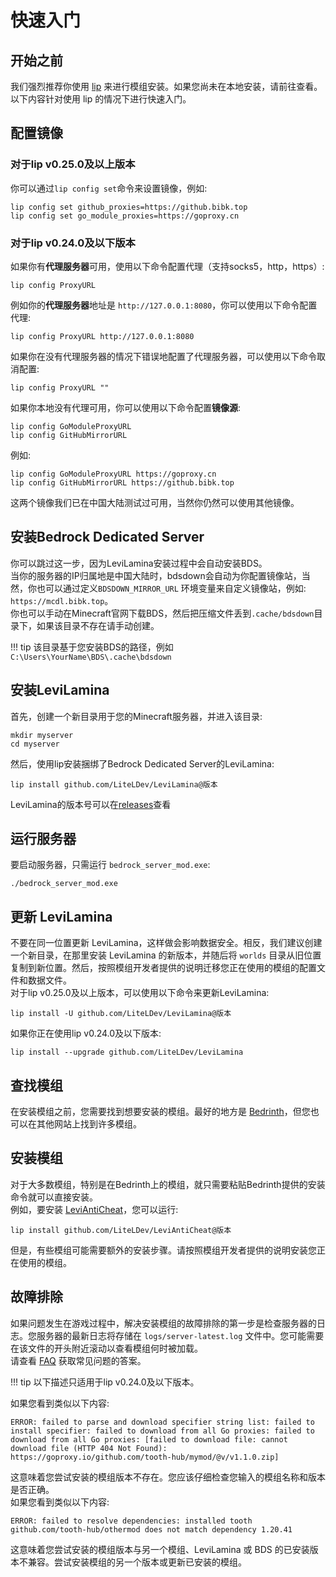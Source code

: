 # 快速入门

## 开始之前

我们强烈推荐你使用 [lip](https://futrime.github.io/lip/zh/user-guide/installation/)
来进行模组安装。如果您尚未在本地安装，请前往查看。  
以下内容针对使用 lip 的情况下进行快速入门。

## 配置镜像

### 对于lip v0.25.0及以上版本

你可以通过`lip config set`命令来设置镜像，例如:

```shell
lip config set github_proxies=https://github.bibk.top
lip config set go_module_proxies=https://goproxy.cn
```

### 对于lip v0.24.0及以下版本

如果你有**代理服务器**可用，使用以下命令配置代理（支持socks5，http，https）:

```shell
lip config ProxyURL
```

例如你的**代理服务器**地址是 `http://127.0.0.1:8080`，你可以使用以下命令配置代理:

```shell
lip config ProxyURL http://127.0.0.1:8080
```

如果你在没有代理服务器的情况下错误地配置了代理服务器，可以使用以下命令取消配置:

```shell
lip config ProxyURL ""
```

如果你本地没有代理可用，你可以使用以下命令配置**镜像源**:

```shell
lip config GoModuleProxyURL
lip config GitHubMirrorURL
```

例如:

```shell
lip config GoModuleProxyURL https://goproxy.cn
lip config GitHubMirrorURL https://github.bibk.top
```

这两个镜像我们已在中国大陆测试过可用，当然你仍然可以使用其他镜像。

## 安装Bedrock Dedicated Server

你可以跳过这一步，因为LeviLamina安装过程中会自动安装BDS。  
当你的服务器的IP归属地是中国大陆时，bdsdown会自动为你配置镜像站，当然，你也可以通过定义`BDSDOWN_MIRROR_URL`
环境变量来自定义镜像站，例如: `https://mcdl.bibk.top`。  
你也可以手动在Minecraft官网下载BDS，然后把压缩文件丢到`.cache/bdsdown`目录下，如果该目录不存在请手动创建。

!!! tip
    该目录基于您安装BDS的路径，例如`C:\Users\YourName\BDS\.cache\bdsdown`

## 安装LeviLamina

首先，创建一个新目录用于您的Minecraft服务器，并进入该目录:

```shell
mkdir myserver
cd myserver
```

然后，使用lip安装捆绑了Bedrock Dedicated Server的LeviLamina:

```shell
lip install github.com/LiteLDev/LeviLamina@版本
```

LeviLamina的版本号可以在[releases](https://github.com/LiteLDev/LeviLamina/releases)查看

## 运行服务器

要启动服务器，只需运行 `bedrock_server_mod.exe`:

```shell
./bedrock_server_mod.exe
```

## 更新 LeviLamina

不要在同一位置更新 LeviLamina，这样做会影响数据安全。相反，我们建议创建一个新目录，在那里安装 LeviLamina 的新版本，并随后将
`worlds` 目录从旧位置复制到新位置。然后，按照模组开发者提供的说明迁移您正在使用的模组的配置文件和数据文件。  
对于lip v0.25.0及以上版本，可以使用以下命令来更新LeviLamina:

```shell
lip install -U github.com/LiteLDev/LeviLamina@版本
```

如果你正在使用lip v0.24.0及以下版本:

```shell
lip install --upgrade github.com/LiteLDev/LeviLamina
```

## 查找模组

在安装模组之前，您需要找到想要安装的模组。最好的地方是 [Bedrinth](https://bedrinth.com)，但您也可以在其他网站上找到许多模组。

## 安装模组

对于大多数模组，特别是在Bedrinth上的模组，就只需要粘贴Bedrinth提供的安装命令就可以直接安装。  
例如，要安装 [LeviAntiCheat](https://github.com/LiteLDev/LeviAntiCheat)，您可以运行:

```shell
lip install github.com/LiteLDev/LeviAntiCheat@版本
```

但是，有些模组可能需要额外的安装步骤。请按照模组开发者提供的说明安装您正在使用的模组。

## 故障排除

如果问题发生在游戏过程中，解决安装模组的故障排除的第一步是检查服务器的日志。您服务器的最新日志将存储在
`logs/server-latest.log` 文件中。您可能需要在该文件的开头附近滚动以查看模组何时被加载。  
请查看 [FAQ](faq.md) 获取常见问题的答案。

!!! tip
    以下描述只适用于lip v0.24.0及以下版本。

如果您看到类似以下内容:

```plaintext
ERROR: failed to parse and download specifier string list: failed to install specifier: failed to download from all Go proxies: failed to download from all Go proxies: [failed to download file: cannot download file (HTTP 404 Not Found): https://goproxy.io/github.com/tooth-hub/mymod/@v/v1.1.0.zip]
```

这意味着您尝试安装的模组版本不存在。您应该仔细检查您输入的模组名称和版本是否正确。  
如果您看到类似以下内容:

```plaintext
ERROR: failed to resolve dependencies: installed tooth github.com/tooth-hub/othermod does not match dependency 1.20.41
```

这意味着您尝试安装的模组版本与另一个模组、LeviLamina 或 BDS 的已安装版本不兼容。尝试安装模组的另一个版本或更新已安装的模组。
